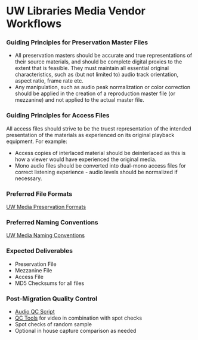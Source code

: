 # UW Libraries Media Vendor Workflows

### Guiding Principles for Preservation Master Files
* All preservation masters should be accurate and true representations of their source materials, and should be complete digital proxies to the extent that is feasible. They must maintain all essential original characteristics, such as (but not limited to) audio track orientation, aspect ratio, frame rate etc.
* Any manipulation, such as audio peak normalization or color correction should be applied in the creation of a reproduction master file (or mezzanine) and not applied to the actual master file.

### Guiding Principles for Access Files
All access files should strive to be the truest representation of the intended presentation of the materials as experienced on its original playback equipment. For example:
* Access copies of interlaced material should be deinterlaced as this is how a viewer would have experienced the original media.
* Mono audio files should be converted into dual-mono access files for correct listening experience - audio levels should be normalized if necessary.

### Preferred File Formats
[UW Media Preservation Formats](/digitization-standards.md)

### Preferred Naming Conventions
[UW Media Naming Conventions](/naming-standards.md)
### Expected Deliverables
* Preservation File
* Mezzanine File
* Access File
* MD5 Checksums for all files

### Post-Migration Quality Control
* [Audio QC Script](https://github.com/pugetsoundandvision/uwmediascripts/blob/master/audioqc)
* [QC Tools](https://mediaarea.net/QCTools) for video in combination with spot checks
* Spot checks of random sample
* Optional in house capture comparison as needed


